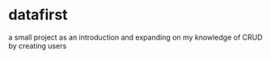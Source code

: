 # datafirst
a small project as an introduction and expanding on my knowledge of CRUD by creating users 
